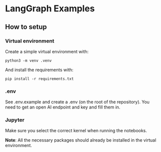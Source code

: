 # LangGraph Examples

## How to setup

### Virtual environment

Create a simple virtual environment with:

`python3 -m venv .venv`

And install the requirements with:

`pip install -r requirements.txt`

### .env

See .env.example and create a .env (on the root of the repository).
You need to get an open AI endpoint and key and fill them in.

### Jupyter

Make sure you select the correct kernel when running the notebooks.

**Note**: All the necessary packages should already be installed in the virtual environment.
